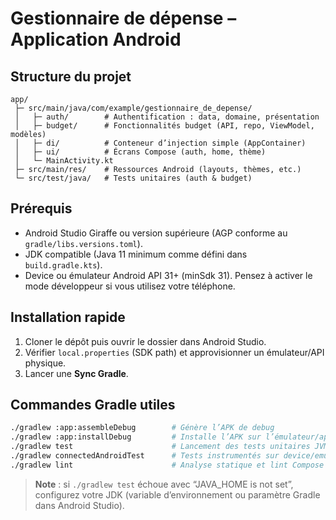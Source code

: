 # Gestionnaire de dépense – Application Android

## Structure du projet

```
app/
 ├─ src/main/java/com/example/gestionnaire_de_depense/
 │   ├─ auth/        # Authentification : data, domaine, présentation
 │   ├─ budget/      # Fonctionnalités budget (API, repo, ViewModel, modèles)
 │   ├─ di/          # Conteneur d’injection simple (AppContainer)
 │   ├─ ui/          # Écrans Compose (auth, home, thème)
 │   └─ MainActivity.kt
 ├─ src/main/res/    # Ressources Android (layouts, thèmes, etc.)
 └─ src/test/java/   # Tests unitaires (auth & budget)
```

## Prérequis

- Android Studio Giraffe ou version supérieure (AGP conforme au `gradle/libs.versions.toml`).
- JDK compatible (Java 11 minimum comme défini dans `build.gradle.kts`).
- Device ou émulateur Android API 31+ (minSdk 31). Pensez à activer le mode développeur si vous utilisez votre téléphone.

## Installation rapide

1. Cloner le dépôt puis ouvrir le dossier dans Android Studio.
2. Vérifier `local.properties` (SDK path) et approvisionner un émulateur/API physique.
3. Lancer une **Sync Gradle**.

## Commandes Gradle utiles

```bash
./gradlew :app:assembleDebug        # Génère l’APK de debug
./gradlew :app:installDebug         # Installe l’APK sur l’émulateur/appareil connecté
./gradlew test                      # Lancement des tests unitaires JVM
./gradlew connectedAndroidTest      # Tests instrumentés sur device/emulateur
./gradlew lint                      # Analyse statique et lint Compose
```

> **Note** : si `./gradlew test` échoue avec “JAVA_HOME is not set”, configurez votre JDK (variable d’environnement ou paramètre Gradle dans Android Studio).
